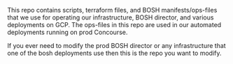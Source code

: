 This repo contains scripts, terraform files, and BOSH manifests/ops-files that we use for operating our
infrastructure, BOSH director, and various deployments on GCP. The ops-files in this repo are used in our
automated deployments running on prod Concourse.

If you ever need to modify the prod BOSH director or any infrastructure that one of
the bosh deployments use then this is the repo you want to modify.
